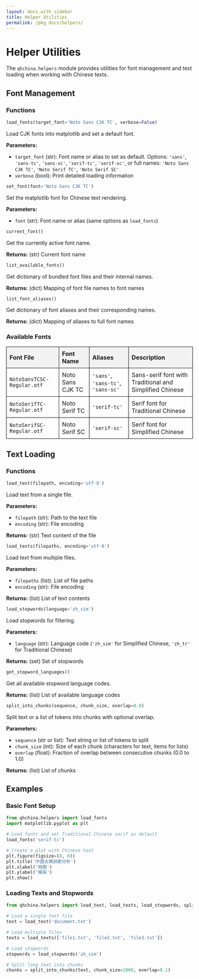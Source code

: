 ```yaml
---
layout: docs_with_sidebar
title: Helper Utilities
permalink: /pkg_docs/helpers/
---
```


# Helper Utilities

The `qhchina.helpers` module provides utilities for font management and text loading when working with Chinese texts.

## Font Management

### Functions

```python
load_fonts(target_font='Noto Sans CJK TC', verbose=False)
```

Load CJK fonts into matplotlib and set a default font.

**Parameters:**
- `target_font` (str): Font name or alias to set as default. Options: `'sans'`, `'sans-tc'`, `'sans-sc'`, `'serif-tc'`, `'serif-sc'`, or full names: `'Noto Sans CJK TC'`, `'Noto Serif TC'`, `'Noto Serif SC'`
- `verbose` (bool): Print detailed loading information


```python
set_font(font='Noto Sans CJK TC')
```

Set the matplotlib font for Chinese text rendering.

**Parameters:**
- `font` (str): Font name or alias (same options as `load_fonts`)


```python
current_font()
```

Get the currently active font name.

**Returns:** (str) Current font name


```python
list_available_fonts()
```

Get dictionary of bundled font files and their internal names.

**Returns:** (dict) Mapping of font file names to font names


```python
list_font_aliases()
```

Get dictionary of font aliases and their corresponding names.

**Returns:** (dict) Mapping of aliases to full font names

### Available Fonts

<style>
.bordered-table {
  border-collapse: collapse;
  width: 100%;
}
.bordered-table th,
.bordered-table td {
  border: 1px solid black;
  padding: 8px;
  text-align: left;
}
.bordered-table th {
  background-color: #f2f2f2;
}
</style>

<div markdown="0">
<table class="bordered-table">
  <thead>
    <tr>
      <th>Font File</th>
      <th>Font Name</th>
      <th>Aliases</th>
      <th>Description</th>
    </tr>
  </thead>
  <tbody>
    <tr>
      <td><code>NotoSansTCSC-Regular.otf</code></td>
      <td>Noto Sans CJK TC</td>
      <td><code>'sans'</code>, <code>'sans-tc'</code>, <code>'sans-sc'</code></td>
      <td>Sans-serif font with Traditional and Simplified Chinese</td>
    </tr>
    <tr>
      <td><code>NotoSerifTC-Regular.otf</code></td>
      <td>Noto Serif TC</td>
      <td><code>'serif-tc'</code></td>
      <td>Serif font for Traditional Chinese</td>
    </tr>
    <tr>
      <td><code>NotoSerifSC-Regular.otf</code></td>
      <td>Noto Serif SC</td>
      <td><code>'serif-sc'</code></td>
      <td>Serif font for Simplified Chinese</td>
    </tr>
  </tbody>
</table>
</div>

## Text Loading

### Functions

```python
load_text(filepath, encoding='utf-8')
```

Load text from a single file.

**Parameters:**
- `filepath` (str): Path to the text file
- `encoding` (str): File encoding

**Returns:** (str) Text content of the file


```python
load_texts(filepaths, encoding='utf-8')
```

Load text from multiple files.

**Parameters:**
- `filepaths` (list): List of file paths
- `encoding` (str): File encoding

**Returns:** (list) List of text contents


```python
load_stopwords(language='zh_sim')
```

Load stopwords for filtering.

**Parameters:**
- `language` (str): Language code (`'zh_sim'` for Simplified Chinese, `'zh_tr'` for Traditional Chinese)

**Returns:** (set) Set of stopwords


```python
get_stopword_languages()
```

Get all available stopword language codes.

**Returns:** (list) List of available language codes


```python
split_into_chunks(sequence, chunk_size, overlap=0.0)
```

Split text or a list of tokens into chunks with optional overlap.

**Parameters:**
- `sequence` (str or list): Text string or list of tokens to split
- `chunk_size` (int): Size of each chunk (characters for text, items for lists)
- `overlap` (float): Fraction of overlap between consecutive chunks (0.0 to 1.0)

**Returns:** (list) List of chunks

## Examples

### Basic Font Setup

```python
from qhchina.helpers import load_fonts
import matplotlib.pyplot as plt

# Load fonts and set Traditional Chinese serif as default
load_fonts('serif-tc')

# Create a plot with Chinese text
plt.figure(figsize=(8, 6))
plt.title('中國古典詩歌分析')
plt.xlabel('時間')
plt.ylabel('頻率')
plt.show()
```

### Loading Texts and Stopwords

```python
from qhchina.helpers import load_text, load_texts, load_stopwords, split_into_chunks

# Load a single text file
text = load_text('document.txt')

# Load multiple files
texts = load_texts(['file1.txt', 'file2.txt', 'file3.txt'])

# Load stopwords
stopwords = load_stopwords('zh_sim')

# Split long text into chunks
chunks = split_into_chunks(text, chunk_size=1000, overlap=0.1)
```
